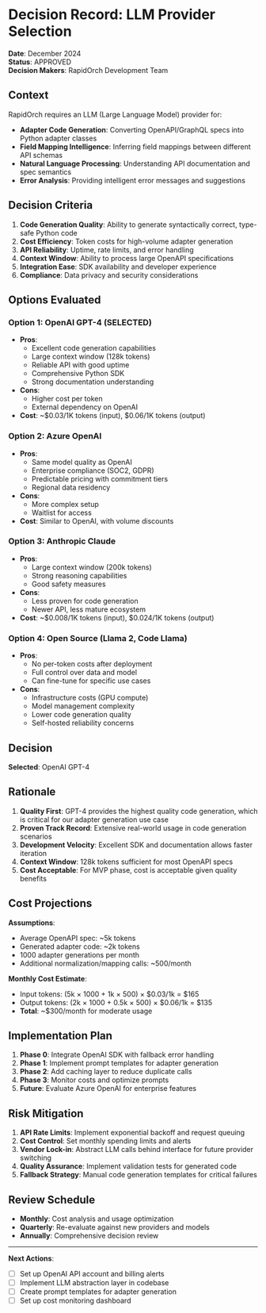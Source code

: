 # Decision Record: LLM Provider Selection

**Date**: December 2024  
**Status**: APPROVED  
**Decision Makers**: RapidOrch Development Team  

## Context

RapidOrch requires an LLM (Large Language Model) provider for:
- **Adapter Code Generation**: Converting OpenAPI/GraphQL specs into Python adapter classes
- **Field Mapping Intelligence**: Inferring field mappings between different API schemas  
- **Natural Language Processing**: Understanding API documentation and spec semantics
- **Error Analysis**: Providing intelligent error messages and suggestions

## Decision Criteria

1. **Code Generation Quality**: Ability to generate syntactically correct, type-safe Python code
2. **Cost Efficiency**: Token costs for high-volume adapter generation
3. **API Reliability**: Uptime, rate limits, and error handling
4. **Context Window**: Ability to process large OpenAPI specifications
5. **Integration Ease**: SDK availability and developer experience
6. **Compliance**: Data privacy and security considerations

## Options Evaluated

### Option 1: OpenAI GPT-4 (SELECTED)
- **Pros**:
  - Excellent code generation capabilities
  - Large context window (128k tokens)
  - Reliable API with good uptime
  - Comprehensive Python SDK
  - Strong documentation understanding
- **Cons**:
  - Higher cost per token
  - External dependency on OpenAI
- **Cost**: ~$0.03/1K tokens (input), $0.06/1K tokens (output)

### Option 2: Azure OpenAI
- **Pros**:
  - Same model quality as OpenAI
  - Enterprise compliance (SOC2, GDPR)
  - Predictable pricing with commitment tiers
  - Regional data residency
- **Cons**:
  - More complex setup
  - Waitlist for access
- **Cost**: Similar to OpenAI, with volume discounts

### Option 3: Anthropic Claude
- **Pros**:
  - Large context window (200k tokens)
  - Strong reasoning capabilities
  - Good safety measures
- **Cons**:
  - Less proven for code generation
  - Newer API, less mature ecosystem
- **Cost**: ~$0.008/1K tokens (input), $0.024/1K tokens (output)

### Option 4: Open Source (Llama 2, Code Llama)
- **Pros**:
  - No per-token costs after deployment
  - Full control over data and model
  - Can fine-tune for specific use cases
- **Cons**:
  - Infrastructure costs (GPU compute)
  - Model management complexity
  - Lower code generation quality
  - Self-hosted reliability concerns

## Decision

**Selected**: OpenAI GPT-4

## Rationale

1. **Quality First**: GPT-4 provides the highest quality code generation, which is critical for our adapter generation use case
2. **Proven Track Record**: Extensive real-world usage in code generation scenarios
3. **Development Velocity**: Excellent SDK and documentation allows faster iteration
4. **Context Window**: 128k tokens sufficient for most OpenAPI specs
5. **Cost Acceptable**: For MVP phase, cost is acceptable given quality benefits

## Cost Projections

**Assumptions**:
- Average OpenAPI spec: ~5k tokens
- Generated adapter code: ~2k tokens  
- 1000 adapter generations per month
- Additional normalization/mapping calls: ~500/month

**Monthly Cost Estimate**:
- Input tokens: (5k × 1000 + 1k × 500) × $0.03/1k = $165
- Output tokens: (2k × 1000 + 0.5k × 500) × $0.06/1k = $135
- **Total**: ~$300/month for moderate usage

## Implementation Plan

1. **Phase 0**: Integrate OpenAI SDK with fallback error handling
2. **Phase 1**: Implement prompt templates for adapter generation
3. **Phase 2**: Add caching layer to reduce duplicate calls
4. **Phase 3**: Monitor costs and optimize prompts
5. **Future**: Evaluate Azure OpenAI for enterprise features

## Risk Mitigation

1. **API Rate Limits**: Implement exponential backoff and request queuing
2. **Cost Control**: Set monthly spending limits and alerts
3. **Vendor Lock-in**: Abstract LLM calls behind interface for future provider switching
4. **Quality Assurance**: Implement validation tests for generated code
5. **Fallback Strategy**: Manual code generation templates for critical failures

## Review Schedule

- **Monthly**: Cost analysis and usage optimization
- **Quarterly**: Re-evaluate against new providers and models
- **Annually**: Comprehensive decision review

---

**Next Actions**:
- [ ] Set up OpenAI API account and billing alerts
- [ ] Implement LLM abstraction layer in codebase  
- [ ] Create prompt templates for adapter generation
- [ ] Set up cost monitoring dashboard 